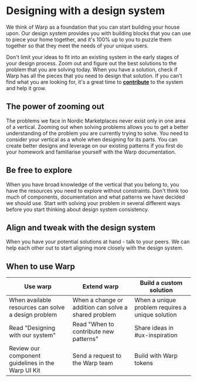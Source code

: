 # Designing with a design system

We think of Warp as a foundation that you can start building your house upon. Our design system provides you with building blocks that you can use to piece your home together, and it's 100% up to you to puzzle them together so that they meet the needs of your unique users.

Don't limit your ideas to fit into an existing system in the early stages of your design process. Zoom out and figure out the best solutions to the problem that you are solving today. When you have a solution, check if Warp has all the pieces that you need to design that solution. If you can’t find what you are looking for, it's a great time to **[contribute](/collaborate/contribute/)** to the system and help it grow.

## The power of zooming out

The problems we face in Nordic Marketplaces never exist only in one area of a vertical. Zooming out when solving problems allows you to get a better understanding of the problem you are currently trying to solve. You need to consider your vertical as a whole when designing for its parts. You can create better designs and leverage on our existing patterns if you first do your homework and familiarise yourself with the Warp documentation.

## Be free to explore

When you have broad knowledge of the vertical that you belong to, you have the resources you need to explore without constraints. Don't think too much of components, documentation and what patterns we have decided we should use. Start with solving your problem in several different ways before you start thinking about design system consistency.

## Align and tweak with the design system

When you have your potential solutions at hand - talk to your peers. We can help each other out to start aligning more closely with the design system.

## When to use Warp 

| Use warp        | Extend warp     | Build a custom solution |
| --------------- | --------------- | --------------- |
| When available resources can solve a design problem | When a change or addition can solve a shared problem | When a unique problem requires a unique solution |
| Read "Designing with our system"      | Read "When to contribute new patterns" | Share ideas in #ux-inspiration |
| Review our component guidelines in the Warp UI Kit | Send a request to the Warp team | Build with Warp tokens |